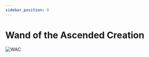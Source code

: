```yaml
---
sidebar_position: 8
---
```


# Wand of the Ascended Creation

![WAC](https://vwiki.valorserver.com/api/item/picture/wand%20of%20the%20ascended%20creation)
